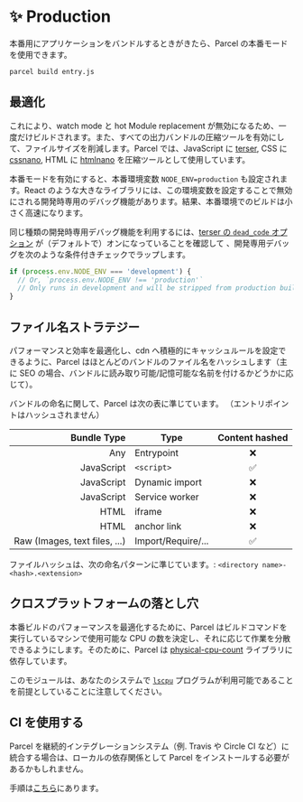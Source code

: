 # ✨ Production

本番用にアプリケーションをバンドルするときがきたら、Parcel の本番モードを使用できます。

```bash
parcel build entry.js
```

## 最適化

これにより、watch mode と hot Module replacement が無効になるため、一度だけビルドされます。また、すべての出力バンドルの圧縮ツールを有効にして、ファイルサイズを削減します。Parcel では、JavaScript に [terser](https://github.com/fabiosantoscode/terser), CSS に [cssnano](http://cssnano.co), HTML に [htmlnano](https://github.com/posthtml/htmlnano) を圧縮ツールとして使用しています。

本番モードを有効にすると、本番環境変数 `NODE_ENV=production` も設定されます。React のような大きなライブラリには、この環境変数を設定することで無効にされる開発時専用のデバッグ機能があります。結果、本番環境でのビルドは小さく高速になります。

同じ種類の開発時専用デバッグ機能を利用するには、[terser の `dead_code` オプション](https://github.com/terser-js/terser#compress-options) が（デフォルトで）オンになっていることを確認して 、開発専用デバッグを次のような条件付きチェックでラップします。

```js
if (process.env.NODE_ENV === 'development') {
  // Or, `process.env.NODE_ENV !== 'production'`
  // Only runs in development and will be stripped from production build.
}
```

## ファイル名ストラテジー

パフォーマンスと効率を最適化し、cdn へ積極的にキャッシュルールを設定できるように、Parcel はほとんどのバンドルのファイル名をハッシュします（主に SEO の場合、バンドルに読み取り可能/記憶可能な名前を付けるかどうかに応じて）。

バンドルの命名に関して、Parcel は次の表に準じています。 （エントリポイントはハッシュされません）

|                   Bundle Type | Type               | Content hashed |
| ----------------------------: | ------------------ | :------------: |
|                           Any | Entrypoint         |       ❌       |
|                    JavaScript | `<script>`         |       ✅       |
|                    JavaScript | Dynamic import     |       ❌       |
|                    JavaScript | Service worker     |       ❌       |
|                          HTML | iframe             |       ❌       |
|                          HTML | anchor link        |       ❌       |
| Raw (Images, text files, ...) | Import/Require/... |       ✅       |

ファイルハッシュは、次の命名パターンに準じています。: `<directory name>-<hash>.<extension>`

## クロスプラットフォームの落とし穴

本番ビルドのパフォーマンスを最適化するために、Parcel はビルドコマンドを実行しているマシンで使用可能な CPU の数を決定し、それに応じて作業を分散できるようにします。そのために、Parcel は [physical-cpu-count](https://www.npmjs.com/package/physical-cpu-count) ライブラリに依存しています。

このモジュールは、あなたのシステムで [`lscpu`](http://manpages.courier-mta.org/htmlman1/lscpu.1.html) プログラムが利用可能であることを前提としていることに注意してください。

## CI を使用する

Parcel を継続的インテグレーションシステム（例. Travis や Circle CI など）に統合する場合は、ローカルの依存関係として Parcel をインストールする必要があるかもしれません。

手順は[こちら](getting_started.html#adding-parcel-to-your-project)にあります。
